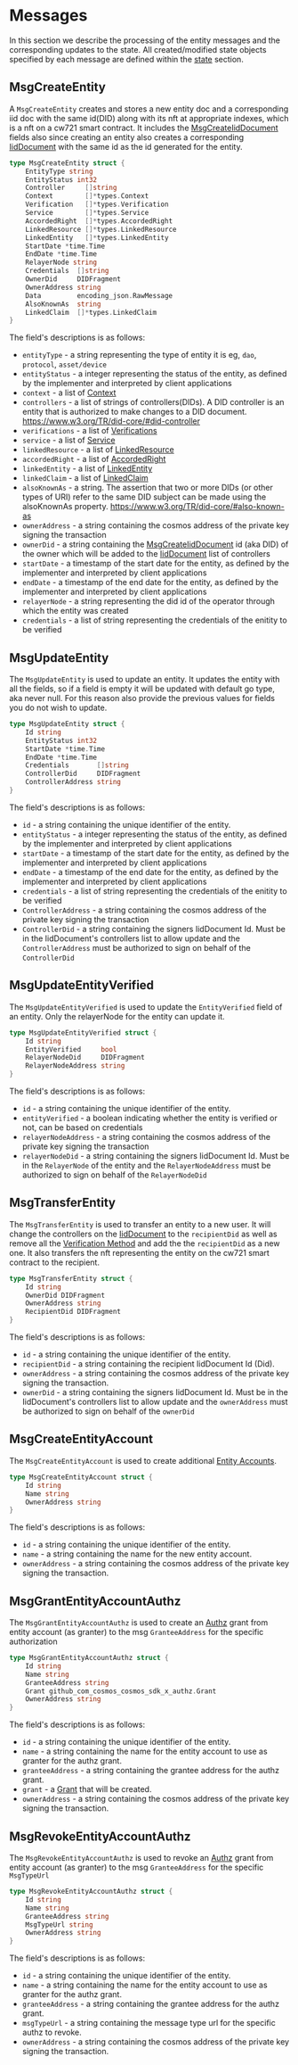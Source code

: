 # Messages

In this section we describe the processing of the entity messages and the corresponding updates to the state. All created/modified state objects specified by each message are defined within the [state](./02_state.md) section.

## MsgCreateEntity

A `MsgCreateEntity` creates and stores a new entity doc and a corresponding iid doc with the same id(DID) along with its nft at
appropriate indexes, which is a nft on a cw721 smart contract. It includes the [MsgCreateIidDocument](/x/iid/spec/03_messages.md#msgcreateiiddocument) fields also since creating an entity also creates a corresponding [IidDocument](/x/iid/spec/02_state.md#iiddocument) with the same id as the id generated for the entity.

```go
type MsgCreateEntity struct {
	EntityType string
	EntityStatus int32
	Controller     []string
	Context        []*types.Context
	Verification   []*types.Verification
	Service        []*types.Service
	AccordedRight  []*types.AccordedRight
	LinkedResource []*types.LinkedResource
	LinkedEntity   []*types.LinkedEntity
	StartDate *time.Time
	EndDate *time.Time
	RelayerNode string
	Credentials  []string
	OwnerDid     DIDFragment
	OwnerAddress string
	Data         encoding_json.RawMessage
	AlsoKnownAs  string
	LinkedClaim  []*types.LinkedClaim
}
```

The field's descriptions is as follows:

- `entityType` - a string representing the type of entity it is eg, `dao`, `protocol`, `asset/device`
- `entityStatus` - a integer representing the status of the entity, as defined by the implementer and interpreted by client applications
- `context` - a list of [Context](/x/iid/spec/02_state.md#context)
- `controllers` - a list of strings of controllers(DIDs). A DID controller is an entity that is authorized to make changes to a DID document. https://www.w3.org/TR/did-core/#did-controller
- `verifications` - a list of [Verifications](/x/iid/spec/02_state.md#verification)
- `service` - a list of [Service](/x/iid/spec/02_state.md#service)
- `linkedResource` - a list of [LinkedResource](/x/iid/spec/02_state.md#linked-resource)
- `accordedRight` - a list of [AccordedRight](/x/iid/spec/02_state.md#accorded-right)
- `linkedEntity` - a list of [LinkedEntity](/x/iid/spec/02_state.md#linked-entity)
- `linkedClaim` - a list of [LinkedClaim](/x/iid/spec/02_state.md#linked-claim)
- `alsoKnownAs` - a string. The assertion that two or more DIDs (or other types of URI) refer to the same DID subject can be made using the alsoKnownAs property. https://www.w3.org/TR/did-core/#also-known-as
- `ownerAddress` - a string containing the cosmos address of the private key signing the transaction
- `ownerDid` - a string containing the [MsgCreateIidDocument](/x/iid/spec/03_messages.md#msgcreateiiddocument) id (aka DID) of the owner which will be added to the [IidDocument](/x/iid/spec/02_state.md#iiddocument) list of controllers
- `startDate` - a timestamp of the start date for the entity, as defined by the implementer and interpreted by client applications
- `endDate` - a timestamp of the end date for the entity, as defined by the implementer and interpreted by client applications
- `relayerNode` - a string representing the did id of the operator through which the entity was created
- `credentials` - a list of string representing the credentials of the enitity to be verified

## MsgUpdateEntity

The `MsgUpdateEntity` is used to update an entity. It updates the entity with all the fields, so if a field is empty it will be updated with default go type, aka never null. For this reason also provide the previous values for fields you do not wish to update.

```go
type MsgUpdateEntity struct {
	Id string
	EntityStatus int32
	StartDate *time.Time
	EndDate *time.Time
	Credentials       []string
	ControllerDid     DIDFragment
	ControllerAddress string
}
```

The field's descriptions is as follows:

- `id` - a string containing the unique identifier of the entity.
- `entityStatus` - a integer representing the status of the entity, as defined by the implementer and interpreted by client applications
- `startDate` - a timestamp of the start date for the entity, as defined by the implementer and interpreted by client applications
- `endDate` - a timestamp of the end date for the entity, as defined by the implementer and interpreted by client applications
- `credentials` - a list of string representing the credentials of the enitity to be verified
- `ControllerAddress` - a string containing the cosmos address of the private key signing the transaction
- `ControllerDid` - a string containing the signers IidDocument Id. Must be in the IidDocument's controllers list to allow update and the `ControllerAddress` must be authorized to sign on behalf of the `ControllerDid`

## MsgUpdateEntityVerified

The `MsgUpdateEntityVerified` is used to update the `EntityVerified` field of an entity. Only the relayerNode for the entity can update it.

```go
type MsgUpdateEntityVerified struct {
	Id string
	EntityVerified     bool
	RelayerNodeDid     DIDFragment
	RelayerNodeAddress string
}
```

The field's descriptions is as follows:

- `id` - a string containing the unique identifier of the entity.
- `entityVerified` - a boolean indicating whether the entity is verified or not, can be based on credentials
- `relayerNodeAddress` - a string containing the cosmos address of the private key signing the transaction
- `relayerNodeDid` - a string containing the signers IidDocument Id. Must be in the `RelayerNode` of the entity and the `RelayerNodeAddress` must be authorized to sign on behalf of the `RelayerNodeDid`

## MsgTransferEntity

The `MsgTransferEntity` is used to transfer an entity to a new user. It will change the controllers on the [IidDocument](/x/iid/spec/02_state.md#iiddocument) to the `recipientDid` as well as remove all the [Verification Method](/x/iid/spec/02_state.md#verification-method) and add the the `recipientDid` as a new one. It also transfers the nft representing the entity on the cw721 smart contract to the recipient.

```go
type MsgTransferEntity struct {
	Id string
	OwnerDid DIDFragment
	OwnerAddress string
	RecipientDid DIDFragment
}
```

The field's descriptions is as follows:

- `id` - a string containing the unique identifier of the entity.
- `recipientDid` - a string containing the recipient IidDocument Id (Did).
- `ownerAddress` - a string containing the cosmos address of the private key signing the transaction.
- `ownerDid` - a string containing the signers IidDocument Id. Must be in the IidDocument's controllers list to allow update and the `ownerAddress` must be authorized to sign on behalf of the `ownerDid`

## MsgCreateEntityAccount

The `MsgCreateEntityAccount` is used to create additional [Entity Accounts](02_state.md#entityaccount).

```go
type MsgCreateEntityAccount struct {
	Id string
	Name string
	OwnerAddress string
}
```

The field's descriptions is as follows:

- `id` - a string containing the unique identifier of the entity.
- `name` - a string containing the name for the new entity account.
- `ownerAddress` - a string containing the cosmos address of the private key signing the transaction.

## MsgGrantEntityAccountAuthz

The `MsgGrantEntityAccountAuthz` is used to create an [Authz](https://docs.cosmos.network/main/build/modules/authz) grant from entity account (as granter) to the msg `GranteeAddress` for the specific authorization

```go
type MsgGrantEntityAccountAuthz struct {
	Id string
	Name string
	GranteeAddress string
	Grant github_com_cosmos_cosmos_sdk_x_authz.Grant
	OwnerAddress string
}
```

The field's descriptions is as follows:

- `id` - a string containing the unique identifier of the entity.
- `name` - a string containing the name for the entity account to use as granter for the authz grant.
- `granteeAddress` - a string containing the grantee address for the authz grant.
- `grant` - a [Grant](https://docs.cosmos.network/main/build/modules/authz#grant) that will be created.
- `ownerAddress` - a string containing the cosmos address of the private key signing the transaction.

## MsgRevokeEntityAccountAuthz

The `MsgRevokeEntityAccountAuthz` is used to revoke an [Authz](https://docs.cosmos.network/main/build/modules/authz) grant from entity account (as granter) to the msg `GranteeAddress` for the specific `MsgTypeUrl`

```go
type MsgRevokeEntityAccountAuthz struct {
	Id string
	Name string
	GranteeAddress string
	MsgTypeUrl string
	OwnerAddress string
}
```

The field's descriptions is as follows:

- `id` - a string containing the unique identifier of the entity.
- `name` - a string containing the name for the entity account to use as granter for the authz grant.
- `granteeAddress` - a string containing the grantee address for the authz grant.
- `msgTypeUrl` - a string containing the message type url for the specific authz to revoke.
- `ownerAddress` - a string containing the cosmos address of the private key signing the transaction.
